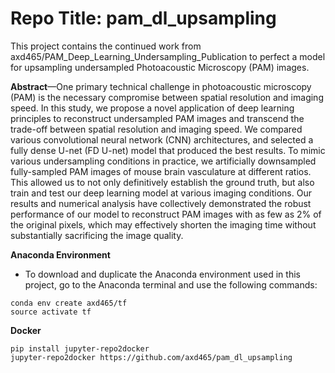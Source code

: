 # Repo Title: pam_dl_upsampling
This project contains the continued work from axd465/PAM_Deep_Learning_Undersampling_Publication to perfect a model for upsampling undersampled Photoacoustic Microscopy (PAM) images.

**Abstract**—One primary technical challenge in photoacoustic microscopy (PAM) is the necessary compromise between spatial resolution and imaging speed. In this study, we propose a novel application of deep learning principles to reconstruct undersampled PAM images and transcend the trade-off between spatial resolution and imaging speed. We compared various convolutional neural network (CNN) architectures, and selected a fully dense U-net (FD U-net) model that produced the best results. To mimic various undersampling conditions in practice, we artificially downsampled fully-sampled PAM images of mouse brain vasculature at different ratios. This allowed us to not only definitively establish the ground truth, but also train and test our deep learning model at various imaging conditions. Our results and numerical analysis have collectively demonstrated the robust performance of our model to reconstruct PAM images with as few as 2% of the original pixels, which may effectively shorten the imaging time without substantially sacrificing the image quality.

**Anaconda Environment**

* To download and duplicate the Anaconda environment used in this project, go to the Anaconda terminal and use the following commands:

```
conda env create axd465/tf
source activate tf
```

**Docker**
```
pip install jupyter-repo2docker
jupyter-repo2docker https://github.com/axd465/pam_dl_upsampling
```

